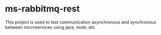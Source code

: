 # ms-rabbitmq-rest
This project is used to test communication asynchronous and synchronous between microservices using java, node, etc
